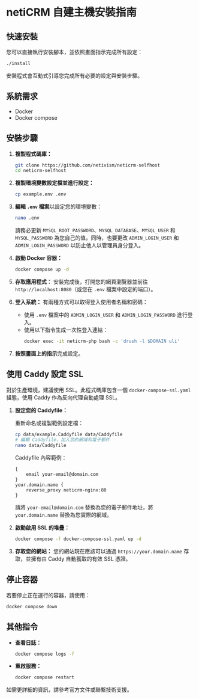 # netiCRM 自建主機安裝指南

## 快速安裝

您可以直接執行安裝腳本，並依照畫面指示完成所有設定：

```sh
./install
```

安裝程式會互動式引導您完成所有必要的設定與安裝步驟。

## 系統需求
- Docker
- Docker compose

## 安裝步驟

1. **複製程式碼庫：**
    ```sh
    git clone https://github.com/netivism/neticrm-selfhost
    cd neticrm-selfhost
    ```

2. **複製環境變數設定檔並進行設定：**
    ```sh
    cp example.env .env
    ```

3. **編輯 `.env` 檔案**以設定您的環境變數：
    ```sh
    nano .env
    ```
    請務必更新 `MYSQL_ROOT_PASSWORD`、`MYSQL_DATABASE`、`MYSQL_USER` 和 `MYSQL_PASSWORD` 為您自己的值。同時，也要更改 `ADMIN_LOGIN_USER` 和 `ADMIN_LOGIN_PASSWORD` 以防止他人以管理員身分登入。

4. **啟動 Docker 容器：**
    ```sh
    docker compose up -d
    ```

5. **存取應用程式：**
    安裝完成後，打開您的網頁瀏覽器並前往 `http://localhost:8080`（或您在 `.env` 檔案中設定的端口）。

6. **登入系統：**
    有兩種方式可以取得登入使用者名稱和密碼：
    - 使用 `.env` 檔案中的 `ADMIN_LOGIN_USER` 和 `ADMIN_LOGIN_PASSWORD` 進行登入。
    - 使用以下指令生成一次性登入連結：
      ```sh
      docker exec -it neticrm-php bash -c 'drush -l $DOMAIN uli'
      ```

7. **按照畫面上的指示**完成設定。

## 使用 Caddy 設定 SSL

對於生產環境，建議使用 SSL。此程式碼庫包含一個 `docker-compose-ssl.yaml` 組態，使用 Caddy 作為反向代理自動處理 SSL。

1. **設定您的 Caddyfile：**
    
    重新命名或複製範例設定檔：

    ```sh
    cp data/example.Caddyfile data/Caddyfile
    # 編輯 Caddyfile，加入您的網域和電子郵件
    nano data/Caddyfile
    ```
    
    Caddyfile 內容範例：
    ```
    {
        email your-email@domain.com
    }
    your.domain.name {
        reverse_proxy neticrm-nginx:80
    }
    ```
    
    請將 `your-email@domain.com` 替換為您的電子郵件地址，將 `your.domain.name` 替換為您實際的網域。

2. **啟動啟用 SSL 的堆疊：**
    ```sh
    docker compose -f docker-compose-ssl.yaml up -d
    ```

3. **存取您的網站：**
    您的網站現在應該可以通過 `https://your.domain.name` 存取，並擁有由 Caddy 自動獲取的有效 SSL 憑證。

## 停止容器
若要停止正在運行的容器，請使用：
```sh
docker compose down
```

## 其他指令
- **查看日誌：**
    ```sh
    docker compose logs -f
    ```
- **重啟服務：**
    ```sh
    docker compose restart
    ```

如需更詳細的資訊，請參考官方文件或聯繫技術支援。
